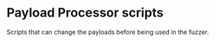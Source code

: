 Payload Processor scripts
=========================

Scripts that can change the payloads before being used in the fuzzer.
